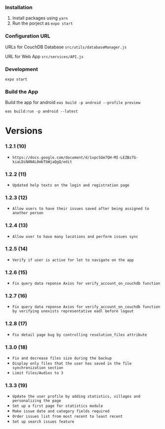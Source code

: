 ### Installation
1. Install packages using `yarn`
1. Run the porject as `expo start`

### Configuration URL

URLs for CouchDB Database
`src/utils/databaseManager.js`

URL for Web App
`src/services/API.js`

### Development 
`expo start`
### Build the App
Build the app for android
`eas build -p android --profile preview `

`eas build:run -p android --latest`


# Versions
### 1.2.1 (10)
- `https://docs.google.com/document/d/1xpcSGm7QH-MI-LEZBz7G-kiaLDiNANAL8mbTbWjaQgQ/edit`

### 1.2.2 (11)
- `Updated help texts on the login and registration page`

### 1.2.3 (12)
- `Allow users to have their issues saved after being assigned to another person`

### 1.2.4 (13)
- `Allow user to have many locations and perform issues sync`

### 1.2.5 (14)
- `Verify if user is active for let to navigate on the app`

### 1.2.6 (15)
- `Fix query data reponse Axios for verify_account_on_couchdb function`

### 1.2.7 (16)
- `Fix query data reponse Axios for verify_account_on_couchdb function by verifying unexists representative eadl before logout`

### 1.2.8 (17)
- `Fix detail page bug by controlling resolution_files attribute`

### 1.3.0 (18)
- `Fix and decrease files size during the backup`
- `Display only files that the user has saved in the file synchronization section`
- `Limit files/Audios to 3`

### 1.3.3 (19)
- `Update the user profile by adding statistics, villages and personalizing the page`
- `Set up a first page for statistics module`
- `Make issue date and category fields required`
- `Order issues list from most recent to least recent`
- `Set up search issues feature`